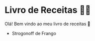 # Livro de Receitas :woman_cook:

Olá! Bem vindo ao meu livro de receitas :wave:

- Strogonoff de Frango